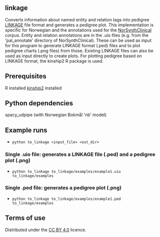 ## linkage

Converts information about named entity and relation tags into pedigree [LINKAGE](https://www.mv.helsinki.fi/home/tsjuntun/autogscan/pedigreefile.html) file format and generates a pedigree plot. This implementation is specific for Norwegian and the annotations used for the [NorSynthClinical](https://github.com/ltgoslo/NorSynthClinical) corpus.
Entity and relation annotations are in the .uio files (e.g. from the 'pal_annotate' directory of NorSynthClinical). These can be used as input for this program to generate LINKAGE format (.ped) files and to plot pedigree charts (.png files) from those. Existing LINKAGE files can also be used as input directly to create plots. 
For plotting pedigree based on LINKAGE format, the kinship2 R package is used.

## Prerequisites

R installed
[kinship2](https://cran.r-project.org/web/packages/kinship2/index.html) installed

## Python dependencies

spacy_udpipe (with Norwegian Bokmål 'nb' model)

## Example runs

- `python to_linkage <input_file> <out_dir>`

### Single .uio file: generates a LINKAGE file (.ped) and a pedigree plot (.png)
- `python to_linkage to_linkage/examples/example1.uio to_linkage/examples`

### Single .ped file: generates a pedigree plot (.png)
- `python to_linkage to_linkage/examples/example1.ped to_linkage/examples`

## Terms of use

Distributed under the [CC BY 4.0](https://creativecommons.org/licenses/by/4.0/) licence.